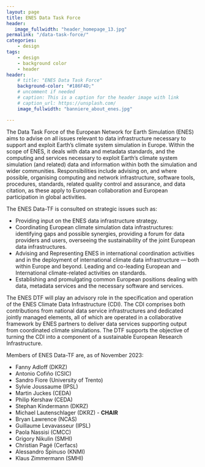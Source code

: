 ```yaml
---
layout: page
title: ENES Data Task Force
header:
   image_fullwidth: "header_homepage_13.jpg"
permalink: "/data-task-force/"
categories:
    - design
tags:
    - design
    - background color
    - header
header:
    # title: "ENES Data Task Force"
    background-color: "#186F4D;"
    # uncomment if needed
    # caption: This is a caption for the header image with link
    # caption_url: https://unsplash.com/
    image_fullwidth: "banniere_about_enes.jpg"

---
```


The Data Task Force of the European Network for Earth Simulation (ENES) aims to advise on all issues relevant to data infrastructure necessary to support and exploit Earth’s climate system simulation in Europe. Within the scope of ENES, it deals with data and metadata standards, and the computing and services necessary to exploit Earth’s climate system simulation (and related) data and information within both the simulation and wider communities. Responsibilities include advising on, and where possible, organising computing and network infrastructure, software tools, procedures, standards, related quality control and assurance, and data citation, as these apply to European collaboration and European participation in global activities.

The ENES Data-TF is consulted on strategic issues such as:

- Providing input on the ENES data infrastructure strategy.
- Coordinating European climate simulation data infrastructures: identifying gaps and possible synergies, providing a forum for data providers and users, overseeing the sustainability of the joint European data infrastructures.
- Advising and Representing ENES in international coordination activities and in the deployment of international climate data infrastructure — both within Europe and beyond. Leading and co-leading European and International climate-related activities on standards.
- Establishing and promulgating common European positions dealing with data, metadata services and the necessary software and services.

The ENES DTF will play an advisory role in the specification and operation of the ENES Climate Data Infrastructure (CDI). The CDI comprises both contributions from national data service infrastructures and dedicated jointly managed elements, all of which are operated in a collaborative framework by ENES partners to deliver data services supporting output from coordinated climate simulations. The DTF supports the objective of turning the CDI into a component of a sustainable European Research Infrastructure. 


Members of ENES Data-TF are, as of November 2023:

- Fanny Adloff (DKRZ)
- Antonio Cofiño (CSIC)
- Sandro Fiore (University of Trento)
- Sylvie Joussaume (IPSL)
- Martin Juckes (CEDA)
- Philip Kershaw (CEDA)
- Stephan Kindermann (DKRZ)
- Michael Lautenschlager (DKRZ) - **CHAIR**
- Bryan Lawrence (NCAS)
- Guillaume Levavasseur (IPSL)
- Paola Nassisi (CMCC)
- Grigory Nikulin (SMHI)
- Christian Pagé (Cerfacs)
- Alessandro Spinuso (KNMI)
- Klaus Zimmermann (SMHI)

<!---
The Data Task Force of the European Network for Earth Simulation (ENES) aims to advise and represent the ENES Board on all issues relevant to data infrastructure necessary to support and exploit Earth’s climate system simulation in Europe. 

Within the scope of ENES, it deals with data and metadata standards, and the computing and services necessary to exploit Earth’s climate system simulation (and related) data and information within both the simulation and wider communities. Responsibilities include advising on, and where possible, organising computing and network infrastructure, software tools, procedures, standards, related quality control and assurance, and data citation, as these apply to European collaboration and European participation in global activities. 

The ENES DTF will play an advisory role in the specification and operation of the ENES Data Service Infrastructure (DSI). The DSI comprises both contributions from national data service infrastructures and dedicated jointly managed elements, all of  which are operated in a collaborative framework by ENES partners to deliver data services supporting output from coordinated climate simulations. The DTF supports the objective of turning the DSI into a component of a sustainable European Research Infrastructure. 

The ENES Data TF is consulted on strategic issues such as:

- Providing input on the ENES data infrastructure strategy.
- Coordinating European climate simulation data infrastructures: identifying gaps and possible synergies, providing a forum for data providers and users, overseeing the sustainability of the joint European data infrastructures. 
- Advising and Representing ENES in international coordination activities and in the deployment of international climate data infrastructure — both within Europe and beyond. Leading and co-leading European and International climate-related activities on standards.
- Establishing and promulgating common European positions dealing with data, metadata services and the necessary software and services.

The ENES Data-TF is expected to be instrumental in:

- Coordinating the relevant European data infrastructure: defining and assigning responsibilities, agreeing on common rules and procedures, and maintaining a living roadmap listing actions and priorities.
- Promote interactions between data providers and users to interact with the European data strategy.
- Promoting interoperability of climate model data archives within Europe and beyond and promoting those interfaces necessary to maximise their impact beyond the modelling community.
- Coordinating the development and deployment of software tools to enhance climate model data services and efficiency of service delivery.
- Coordinating common European activities supported by EU projects and Copernicus services with national activities.
- Coordinating the European and ENES response to data infrastructure requirements arising from international activities convened under the auspices of the World Climate Research Programme.

(In this context, coordinating means discussing, influencing, establishing community views, but not necessarily deciding, as many decisions will belong elsewhere, perhaps in institutions or other community bodies with budgets and/or responsibility.)
-->

